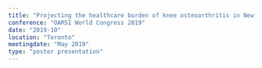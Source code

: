 ```yaml
---
title: "Projecting the healthcare burden of knee osteoarthritis in New Zealand: Results from a computer simulation model"
conference: "OARSI World Congress 2019"
date: "2019-10"
location: "Toronto"
meetingdate: "May 2019"
type: "poster presentation"
---
```

